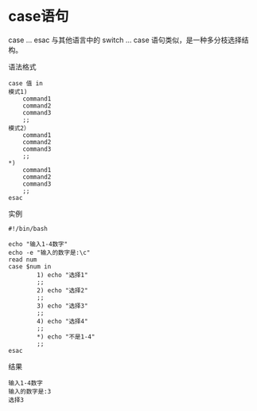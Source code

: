 # case语句

case ... esac 与其他语言中的 switch ... case 语句类似，是一种多分枝选择结构。

语法格式

```shell
case 值 in
模式1)
    command1
    command2
    command3
    ;;
模式2）
    command1
    command2
    command3
    ;;
*)
    command1
    command2
    command3
    ;;
esac
```

实例

```shell
#!/bin/bash

echo "输入1-4数字"
echo -e "输入的数字是:\c"
read num
case $num in
        1) echo "选择1"
        ;;
        2) echo "选择2"
        ;;
        3) echo "选择3"
        ;;
        4) echo "选择4"
        ;;
        *) echo "不是1-4"
        ;;
esac
```

结果

```
输入1-4数字
输入的数字是:3
选择3
```

